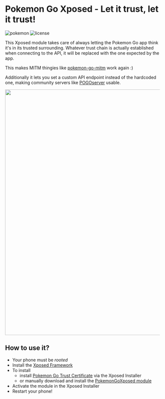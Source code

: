 # Pokemon Go Xposed - Let it trust, let it trust!

![pokemon](https://img.shields.io/badge/Pokemon%20GO-0.33.0-blue.svg?style=flat-square")
![license](https://img.shields.io/github/license/rastapasta/pokemon-go-mitm-node.svg)

This Xposed module takes care of always letting the Pokemon Go app think it's in its trusted surrounding.
Whatever trust chain is actually established when connecting to the API, it will be replaced with the one expected by the app.

This makes MITM thingies like [pokemon-go-mitm](https://github.com/rastapasta/pokemon-go-mitm-node) work again :)

Additionally it lets you set a custom API endpoint instead of the hardcoded one, making community servers like [POGOserver](https://github.com/maierfelix/POGOserver) usable.

<img src="https://i.imgur.com/YzNV0Gc.png" height="800" />

## How to use it?
* Your phone must be *rooted*
* Install the [Xposed Framework](http://repo.xposed.info/module/de.robv.android.xposed.installer)
* To install
  * install [Pokemon Go Trust Certificate](http://repo.xposed.info/module/de.rastapasta.android.xposed.pokemongo) via the Xposed Installer
  * or manually download and install the [PokemonGoXposed module](https://github.com/rastapasta/pokemon-go-xposed/releases/download/v1.1/PokemonGoXposed.apk)
* Activate the module in the Xposed Installer
* Restart your phone!
